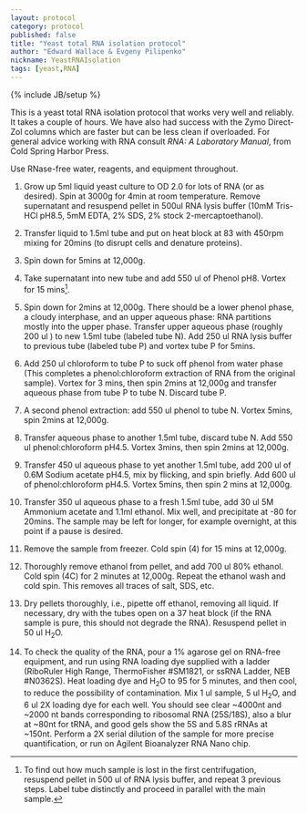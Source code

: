 ```yaml
---
layout: protocol
category: protocol
published: false
title: "Yeast total RNA isolation protocol"
author: "Edward Wallace & Evgeny Pilipenko"
nickname: YeastRNAIsolation
tags: [yeast,RNA]
---
```

{% include JB/setup %}


This is a yeast total RNA isolation protocol that works very well and reliably. It takes a couple of hours.
We have also had success with the Zymo Direct-Zol columns which are faster but can be less clean if overloaded.
For general advice working with RNA consult *RNA: A Laboratory Manual*, from Cold Spring Harbor Press.

Use RNase-free water, reagents, and equipment throughout.

1.  Grow up 5ml liquid yeast culture to OD 2.0 for lots of RNA (or as desired). Spin at 3000g for 4min
    at room temperature. Remove supernatant and resuspend pellet in
    500ul RNA lysis buffer (10mM Tris-HCl pH8.5, 5mM
    EDTA, 2% SDS, 2% stock 2-mercaptoethanol).

2.  Transfer liquid to 1.5ml tube and put on heat block at 83 with
    450rpm mixing for 20mins (to disrupt cells and denature proteins).

3.  Spin down for 5mins at 12,000g.

4.  Take supernatant into new tube and add 550 ul of
    Phenol pH8. Vortex for 15 mins[^1].

5.  Spin down for 2mins at 12,000g. There should be a lower phenol
    phase, a cloudy interphase, and an upper aqueous phase: RNA
    partitions mostly into the upper phase. Transfer upper aqueous phase
    (roughly 200 ul ) to new 1.5ml tube (labeled
    tube N). Add 250 ul RNA lysis buffer to previous
    tube (labeled tube P) and vortex tube P for 5mins.

6.  Add 250 ul chloroform to tube P to suck off phenol
    from water phase (This completes a phenol:chloroform extraction of
    RNA from the original sample). Vortex for 3 mins, then spin 2mins at
    12,000g and transfer aqueous phase from tube P to tube N. Discard
    tube P.

7.  A second phenol extraction: add 550 ul phenol to
    tube N. Vortex 5mins, spin 2mins at 12,000g.

8.  Transfer aqueous phase to another 1.5ml tube, discard tube N. Add
    550 ul phenol:chloroform pH4.5. Vortex 3mins, then
    spin 2mins at 12,000g.

9.  Transfer 450 ul aqueous phase to yet another 1.5ml
    tube, add 200 ul of 0.6M Sodium acetate pH4.5, mix
    by flicking, and spin briefly. Add 600  ul of
    phenol:chloroform pH4.5. Vortex 5mins, then spin 2 mins at 12,000g.

10. Transfer 350 ul aqueous phase to a fresh 1.5ml tube,
    add 30  ul 5M Ammonium acetate and 1.1ml ethanol.
    Mix well, and precipitate at -80 for 20mins. The sample may be left
    for longer, for example overnight, at this point if a pause
    is desired.

11. Remove the sample from freezer. Cold spin (4) for 15 mins
    at 12,000g.

12. Thoroughly remove ethanol from pellet, and add 700 ul
    80% ethanol. Cold spin (4C) for 2 minutes at 12,000g. Repeat the
    ethanol wash and cold spin. This removes all traces of salt,
    SDS, etc.

13. Dry pellets thoroughly, i.e., pipette off ethanol, removing
    all liquid. If necessary, dry with the tubes open on a 37 heat block
    (if the RNA sample is pure, this should not degrade the RNA).
    Resuspend pellet in 50  ul H<sub>2</sub>O.

14. To check the quality of the RNA, pour a 1% agarose gel on RNA-free
    equipment, and run using RNA loading dye supplied with a ladder (RiboRuler High Range, 
    ThermoFisher #SM1821, or ssRNA Ladder, NEB #N0362S). Heat loading dye and
    H<sub>2</sub>O to 95 for 5 minutes, and then cool, to reduce the possibility
    of contamination. Mix 1 ul sample, 5 ul H<sub>2</sub>O, and 6 ul 2X loading dye for
    each well. You should see clear ~4000nt and ~2000 nt bands corresponding to 
    ribosomal RNA (25S/18S), also a blur at ~80nt for tRNA, and good gels 
    show the 5S and 5.8S rRNAs at ~150nt.
    Perform a 2X serial dilution of the sample for more
    precise quantification, or run on Agilent Bioanalyzer RNA Nano chip.

[^1]: To find out how much sample is lost in the first centrifugation,
    resuspend pellet in 500 ul of RNA lysis buffer, and
    repeat 3 previous steps. Label tube distinctly and proceed in
    parallel with the main sample.
